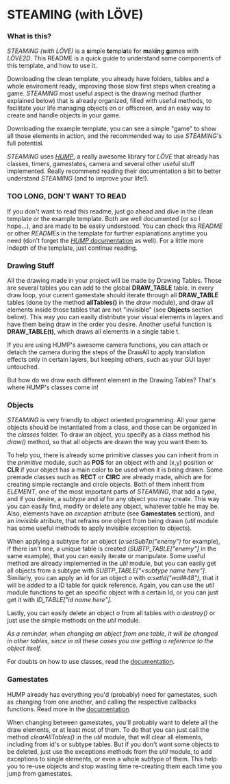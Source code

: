 # STEAMING (with LÖVE)

### What is this?

*STEAMING (with LÖVE)* is a **s**imple **te**mpl**a**te for **m**ak**in**g **g**ames with *LÖVE2D*. This README is a quick guide to understand some components of this template, and how to use it.

Downloading  the clean template, you already have folders, tables and a whole enviroment ready, improving those slow first steps when creating a game. *STEAMING* most useful aspect is the drawing method (further explained below) that is already organized, filled with useful methods, to facilitate your life managing objects on or offscreen, and an easy way to create and handle objects in your game.

Downloading the example template, you can see a simple "game" to show all those elements in action, and the recommended way to use *STEAMING*'s full potential.

*STEAMING* uses [*HUMP*](http://hump.readthedocs.io/en/latest/), a really awesome library for *LÖVE* that already has classes, timers, gamestates, camera and several other useful stuff implemented. Really recommend reading their documentation a bit to better understand *STEAMING* (and to improve your life!).

### TOO LONG, DON'T WANT TO READ

If you don't want to read this readme, just go ahead and dive in the clean template or the example template. Both are well documented (or so I hope...), and are made to be easily understood. You can check this *README* or other *READMEs* in the template for further explanations anytime you need (don't forget the [*HUMP* documentation](http://hump.readthedocs.io/en/latest/) as well). For a little more indepth of the template, just continue reading.

### Drawing Stuff

All the drawing made in your project will be made by Drawing Tables. Those are several tables you can add to the global **DRAW_TABLE** table. In every draw loop, your current gamestate should iterate through all **DRAW_TABLE** tables (done by the method **allTables()** in the *draw* module), and draw all elements inside those tables that are not "invisible" (see **Objects** section below). This way you can easily distribute your visual elements in layers and have them being draw in the order you desire. Another useful function is **DRAW_TABLE(t)**, which draws all elements in a single table t.

If you are using HUMP's awesome camera functions, you can attach or detach the camera during the steps of the DrawAll to apply translation effects only in certain layers, but keeping others, such as your GUI layer untouched.

But how do we draw each different element in the Drawing Tables? That's where HUMP's classes come in!

### Objects

*STEAMING* is very friendly to object oriented programming. All your game objects should be instantiated from a class, and those can be organized in the *classes* folder. To draw an object, you specify as a class method his *draw()* method, so that all objects are drawn the way you want them to.

To help you, there is already some primitive classes you can inherit from in the *primitive* module, such as **POS** for an object with and (x,y) position or **CLR** if your object has a main color to be used when it is being drawn. Some premade classes such as **RECT** or **CIRC** are already made, which are for creating simple rectangle and circle objects. Both of them inherit from *ELEMENT*, one of the most important parts of *STEAMING*, that add a *type*, and if you desire, a *subtype* and *id* for any object you may create. This way you can easily find, modify or delete any object, whatever table he may be. Also, elements have an *exception* atribute (see **Gamestates** section), and an *invisible* atribute, that refrains one object from being drawn (*util* module has some useful methods to apply invisible exception to objects).

When applying a subtype for an object (*o:setSubTp("enemy")* for example), if there isn't one, a unique table is created (*SUBTP_TABLE["enemy"]* in the same example), that you can easily iterate or manipulate. Some useful method are already implemented in the *util* module, but you can easily get all objects from a subtype with *SUBTP_TABLE["<subtype name here"]*. Similarly, you can apply an id for an object *o* with *o:setId("wall#48")*, that it will be added to a ID table for quick reference. Again, you can use the *util* module functions to get an specific object with a certain Id, or you can just get it with *ID_TABLE["id name here"]*.

Lastly, you can easily delete an object *o* from all tables with *o:destroy()* or just use the simple methods on the *util* module.

*As a reminder, when changing an object from one table, it will be changed in other tables, since in all these cases you are getting a reference to the object itself.*

For doubts on how to use classes, read the [documentation](http://hump.readthedocs.io/en/latest/class.html).

### Gamestates

HUMP already has everything you'd (probably) need for gamestates, such as changing from one another, and calling the respective callbacks functions. Read more in the [documentation](http://hump.readthedocs.io/en/latest/gamestate.html).

When changing between gamestates, you'll probably want to delete all the draw elements, or at least most of them. To do that you can just call the method *clearAllTables()* in the *util* module, that will clear all elements, including from id's or subtype tables. But if you don't want some objects to be deleted, just use the exceptions methods from the *util* module, to add exceptions to single elements, or even a whole subtype of them. This help you to re-use objects and stop wasting time re-creating them each time you jump from gamestates.
